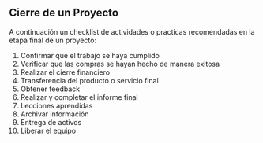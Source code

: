 ## Cierre de un Proyecto

A continuación un checklist de actividades o practicas recomendadas en la etapa final de un proyecto:

1. Confirmar que el trabajo se haya cumplido
2. Verificar que las compras se hayan hecho de manera exitosa
3. Realizar el cierre financiero
4. Transferencia del producto o servicio final
5. Obtener feedback
6. Realizar y completar el informe final
7. Lecciones aprendidas
8. Archivar información
9. Entrega de activos
10. Liberar el equipo
